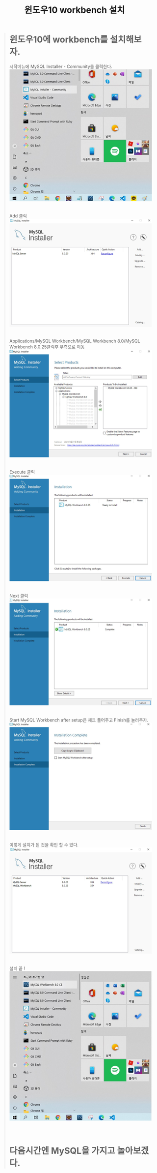 ﻿---
title: "윈도우10 workbench 설치"
tags: workbench설치 윈도우workbench설치 workbench
categories: Database
---

> # 윈도우10에 workbench를 설치해보자.
> 시작메뉴에 MySQL Installer - Community를 클릭한다.
> ![workbench](/assets/images/wb0.JPG)
> <br>
> <br>
> <br>
> Add 클릭
> ![workbench](/assets/images/wb1.JPG)
> <br>
> <br>
> <br>
> Applications/MySQL Workbench/MySQL Workbench 8.0/MySQL Workbench 8.0.25클릭후 우측으로 이동
> ![workbench](/assets/images/wb2.JPG)
> <br>
> <br>
> <br>
> Execute 클릭
> ![workbench](/assets/images/wb3.JPG)
> <br>
> <br>
> <br>
> Next 클릭
> ![workbench](/assets/images/wb4.JPG)
> <br>
> <br>
> <br>
> Start MySQL Workbench after setup은 체크 풀어주고 Finish를 눌러주자.
> ![workbench](/assets/images/wb5.JPG)
> <br>
> <br>
> <br>
> 이렇게 설치가 된 것을 확인 할 수 있다.
> ![workbench](/assets/images/wb6.JPG)
> <br>
> <br>
> <br>
> 설치 끝 !
> ![workbench](/assets/images/wbsetup.JPG)
> <br>
> <br>
> <br>
> # 다음시간엔 MySQL을 가지고 놀아보겠다.
